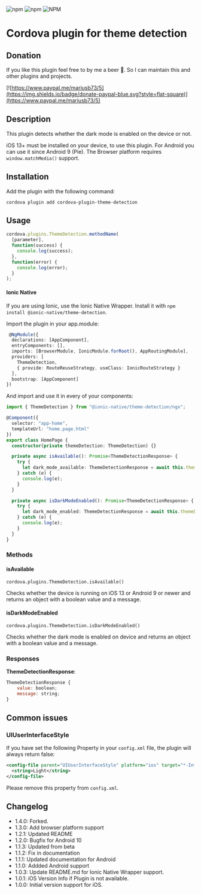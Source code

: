 ![npm](https://img.shields.io/npm/dm/cordova-plugin-theme-detection) ![npm](https://img.shields.io/npm/v/cordova-plugin-theme-detection) ![NPM](https://img.shields.io/npm/l/cordova-plugin-theme-detection)

# Cordova plugin for theme detection

## Donation

If you like this plugin feel free to by me a beer :beers:. So I can maintain this and other plugins and projects.

[![https://www.paypal.me/mariusb73/5](https://img.shields.io/badge/donate-paypal-blue.svg?style=flat-square)](https://www.paypal.me/mariusb73/5)


## Description

This plugin detects whether the dark mode is enabled on the device or not.

iOS 13+ must be installed on your device, to use this plugin.
For Android you can use it since Android 9 (Pie). The Browser platform requires `window.matchMedia()` support.

## Installation

Add the plugin with the following command:

`cordova plugin add cordova-plugin-theme-detection`

## Usage

```js
cordova.plugins.ThemeDetection.methodName(
  [parameter],
  function(success) {
    console.log(success);
  },
  function(error) {
    console.log(error);
  }
);
```

#### Ionic Native

If you are using Ionic, use the Ionic Native Wrapper. Install it with `npm install @ionic-native/theme-detection`.

Import the plugin in your app.module:

```ts
 @NgModule({
  declarations: [AppComponent],
  entryComponents: [],
  imports: [BrowserModule, IonicModule.forRoot(), AppRoutingModule],
  providers: [
    ThemeDetection,
    { provide: RouteReuseStrategy, useClass: IonicRouteStrategy }
  ],
  bootstrap: [AppComponent]
})
```

And import and use it in every of your components:

```ts
import { ThemeDetection } from "@ionic-native/theme-detection/ngx";

@Component({
  selector: "app-home",
  templateUrl: "home.page.html"
})
export class HomePage {
  constructor(private themeDetection: ThemeDetection) {}

  private async isAvailable(): Promise<ThemeDetectionResponse> {
    try {
      let dark_mode_available: ThemeDetectionResponse = await this.themeDetection.isAvailable();
    } catch (e) {
      console.log(e);
    }
  }

  private async isDarkModeEnabled(): Promise<ThemeDetectionResponse> {
    try {
      let dark_mode_enabled: ThemeDetectionResponse = await this.themeDetection.isDarkModeEnabled();
    } catch (e) {
      console.log(e);
    }
  }
}
```

### Methods

#### isAvailable

`cordova.plugins.ThemeDetection.isAvailable()`

Checks whether the device is running on iOS 13 or Android 9 or newer and returns an object with a boolean value and a message.

#### isDarkModeEnabled

`cordova.plugins.ThemeDetection.isDarkModeEnabled()`

Checks whether the dark mode is enabled on device and returns an object with a boolean value and a message.

### Responses

**ThemeDetectionResponse**:

```js
ThemeDetectionResponse {
    value: boolean;
    message: string;
}
```

## Common issues

### UIUserInterfaceStyle

If you have set the following Property in your `config.xml` file, the plugin will always return false:

```xml
<config-file parent="UIUserInterfaceStyle" platform="ios" target="*-Info.plist">
  <string>Light</string>
</config-file>
```

Please remove this property from `config.xml`.

## Changelog

- 1.4.0: Forked.
- 1.3.0: Add browser platform support
- 1.2.1: Updated README
- 1.2.0: Bugfix for Android 10
- 1.1.3: Updated from beta
- 1.1.2: Fix in documentation
- 1.1.1: Updated documentation for Android
- 1.1.0: Addded Android support
- 1.0.3: Update README.md for Ionic Native Wrapper support.
- 1.0.1: iOS Version Info if Plugin is not available.
- 1.0.0: Initial version support for iOS.
